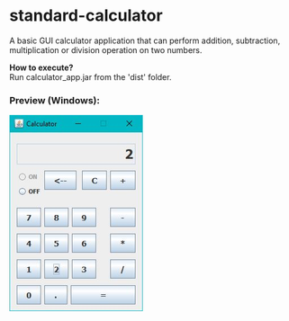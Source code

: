 # standard-calculator
A basic GUI calculator application that can perform addition, subtraction, multiplication or division operation on two numbers.  

**How to execute?**  
Run calculator_app.jar from the 'dist' folder.
### **Preview (Windows):**
![Calculator](https://github.com/agnibhu-1902/standard-calculator/blob/main/calculator.JPG?raw=true)
